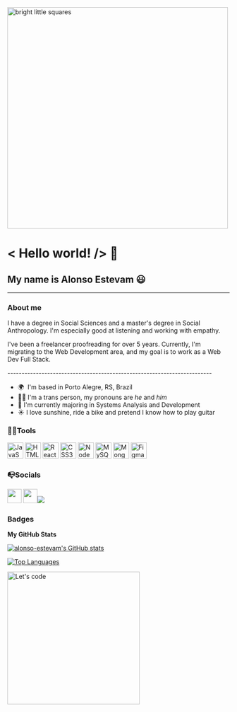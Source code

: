 <img align="center" alt="bright little squares" width="500" src="https://media3.giphy.com/media/xTiTnxpQ3ghPiB2Hp6/200w.webp?cid=ecf05e47gse3ogclr7ksi9q57sbpdb2fx1zipdx9b5webaw4&rid=200w.webp&ct=g">


# &#60; Hello world! /&#62; 👋
## My name is Alonso Estevam 😃
------------------
### About me

<p>I have a degree in Social Sciences and a master's degree in Social Anthropology. I'm especially good at listening and working with empathy.</p>

<p>I've been a freelancer proofreading for over 5 years. Currently, I'm migrating to the Web Development area, and my goal is to work as a Web Dev Full Stack.</p>
------------------------------------------------------------------------

* 🌍  I'm based in Porto Alegre, RS, Brazil
* 🏳️‍🌈   I'm a trans person, my pronouns are <em> he</em> and <em>him</em>
* 🌱  I'm currently majoring in Systems Analysis and Development
* ☀️ I love sunshine, ride a bike and pretend I know how to play guitar



### 🔧🔨Tools 

<p align="left">
<a href="https://developer.mozilla.org/en-US/docs/Web/JavaScript" target="_blank" rel="noreferrer"><img src="https://raw.githubusercontent.com/danielcranney/readme-generator/main/public/icons/skills/javascript-colored.svg" width="36" height="36" alt="JavaScript" /></a>
<a href="https://developer.mozilla.org/en-US/docs/Glossary/HTML5" target="_blank" rel="noreferrer"><img src="https://raw.githubusercontent.com/danielcranney/readme-generator/main/public/icons/skills/html5-colored.svg" width="36" height="36" alt="HTML5" /></a>
<a href="https://reactjs.org/" target="_blank" rel="noreferrer"><img src="https://raw.githubusercontent.com/danielcranney/readme-generator/main/public/icons/skills/react-colored.svg" width="36" height="36" alt="React" /></a>
<a href="https://www.w3.org/TR/CSS/#css" target="_blank" rel="noreferrer"><img src="https://raw.githubusercontent.com/danielcranney/readme-generator/main/public/icons/skills/css3-colored.svg" width="36" height="36" alt="CSS3" /></a>
<a href="https://nodejs.org/en/" target="_blank" rel="noreferrer"><img src="https://raw.githubusercontent.com/danielcranney/readme-generator/main/public/icons/skills/nodejs-colored.svg" width="36" height="36" alt="NodeJS" /></a>
<a href="https://www.mysql.com/" target="_blank" rel="noreferrer"><img src="https://raw.githubusercontent.com/danielcranney/readme-generator/main/public/icons/skills/mysql-colored.svg" width="36" height="36" alt="MySQL" /></a>
<a href="https://www.mongodb.com/" target="_blank" rel="noreferrer"><img src="https://raw.githubusercontent.com/danielcranney/readme-generator/main/public/icons/skills/mongodb-colored.svg" width="36" height="36" alt="MongoDB" /></a>
<a href="https://www.figma.com/" target="_blank" rel="noreferrer"><img src="https://raw.githubusercontent.com/danielcranney/readme-generator/main/public/icons/skills/figma-colored.svg" width="36" height="36" alt="Figma" /></a>
</p>


### 📭Socials

<p align="left"> <a href="https://github.com/alonso-estevam" target="_blank" rel="noreferrer"><img src="https://img.shields.io/badge/github-%23121011.svg?style=for-the-badge&logo=github&logoColor=white" width="32" height="32" /></a> <a href="https://www.linkedin.com/in/alonso-estevam" target="_blank" rel="noreferrer"><img src="https://img.shields.io/badge/linkedin-%230077B5.svg?style=for-the-badge&logo=linkedin&logoColor=white" width="32" height="32" /></a><a href="https://www.codewars.com/users/alonso-estevam"><img src="https://img.shields.io/badge/Codewars-B1361E?style=for-the-badge&logo=codewars&logoColor=grey"></a>
  </p>


### Badges
<b>My GitHub Stats</b>

<a href="http://www.github.com/alonso-estevam"><img src="https://github-readme-stats.vercel.app/api?username=alonso-estevam&show_icons=true&hide=&count_private=true&title_color=0891b2&text_color=ffffff&icon_color=0891b2&bg_color=1c1917&hide_border=true&show_icons=true" alt="alonso-estevam's GitHub stats" /></a>

<a href="https://github.com/alonso-estevam" align="left"><img src="https://github-readme-stats.vercel.app/api/top-langs/?username=alonso-estevam&langs_count=10&title_color=0891b2&text_color=ffffff&icon_color=0891b2&bg_color=1c1917&hide_border=true&locale=en&custom_title=Top%20%Languages" alt="Top Languages" /></a>


<img align="center" alt="Let's code" width="300" src="https://media4.giphy.com/media/HscDLzkO8EOTmgkhQP/giphy.gif?cid=ecf05e47p7je78djokwpum3ie304yp3w83fkw8vpvb301raa&rid=giphy.gif&ct=g">
